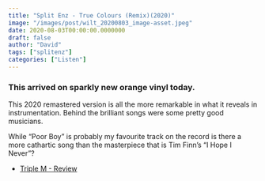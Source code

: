 ```yaml
---
title: "Split Enz - True Colours (Remix)(2020)"
image: "/images/post/wilt_20200803_image-asset.jpeg"
date: 2020-08-03T00:00:00.0000000
draft: false
author: "David"
tags: ["splitenz"]
categories: ["Listen"]
---
```

### This arrived on sparkly new orange vinyl today.   
  
This 2020 remastered version is all the more remarkable in what it reveals in instrumentation. Behind the brilliant songs were some pretty good musicians.    
  
While “Poor Boy” is probably my favourite track on the record is there a more cathartic song than the masterpiece that is Tim Finn’s “I Hope I Never”?   

-  [Triple M - Review](https://www.triplem.com.au/story/tim-finn-on-the-new-sounds-split-enz-have-discovered-on-the-true-colours-remastered-release-164687)